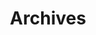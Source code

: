 ---
title: "Archives"
slug: "archives"
layout: "archives"
menu:
  main:
    weight: 6
    params:
      icon: archives
---